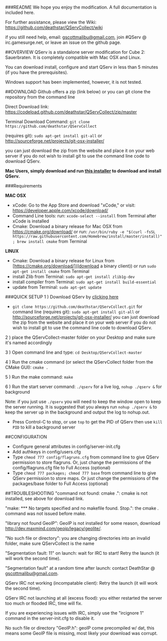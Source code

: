 ###README
We hope you enjoy the modification. A full documentation is included here.

For further assistance, please view the Wiki: https://github.com/deathstar/QServCollect/wiki

if you still need help, email: gscottmalibu@gmail.com, join #QServ @ irc.gamesurge.net, or leave an issue on the github page.

##OVERVIEW
QServ is a standalone server modification for Cube 2: Sauerbraten. It is completely compatible with Mac OSX and Linux.

You can download install, configure and start QServ in less than 5 minutes (if you have the prerequisites).

Windows support has been implemented, however, it is not tested.


##DOWNLOAD
Github offers a zip (link below) or you can git clone the repository from the command line

Direct Download link: https://codeload.github.com/deathstar/QServCollect/zip/master

Terminal Download Command: `git clone https://github.com/deathstar/QServCollect`

(requires git): `sudo apt-get install git-all` or http://sourceforge.net/projects/git-osx-installer/

you can just download the zip from the website and place it on your web server if you do not wish to install git to use the command line code to download QServ.

**Mac Users, simply download and run [this installer](http://techmaster.mooo.com/download/QServ-Installer.zip) to download and install QServ.**

###Requirements

**MAC OSX**

- xCode: Go to the App Store and download "xCode," or visit: https://developer.apple.com/xcode/download/
- Command Line tools: run: `xcode-select --install` from Terminal after xCode is installed
- Cmake: Download a binary release for Mac OSX from https://cmake.org/download/ or run: `/usr/bin/ruby -e "$(curl -fsSL https://raw.githubusercontent.com/Homebrew/install/master/install)"; brew install cmake` from Terminal

**LINUX**

 - Cmake: Download a binary release for Linux from [https://cmake.org/download/]((download a binary client)) or run `sudo apt-get install cmake` from Terminal
 - install Zlib from Terminal: `sudo apt-get install zlib1g-dev`
 - install compiler from Terminal: `sudo apt-get install build-essential`
 - update from Terminal: `sudo apt-get update`

###QUICK SETUP
1 ) Download QServ by [clicking here](https://codeload.github.com/deathstar/QServCollect/zip/master) 

- `git clone https://github.com/deathstar/QServCollect.git` for command line 
(requires git): `sudo apt-get install git-all` or http://sourceforge.net/projects/git-osx-installer/
you can just download the zip from the website and place it on your web server if you do not wish to install git to use the command line code to download QServ.

2 ) place the QServCollect-master folder on your Desktop and make sure it's named accordingly 

3 ) Open command line and type: `cd Desktop/QServCollect-master`

4 ) Run the cmake command (or select the QServCollect folder from the CMake GUI): `cmake .`

5 ) Run the make command: `make`

6 ) Run the start server command: `./qserv` for a live log, `nohup ./qserv &` for background

Note: if you just use `./qserv` you will need to keep the window open to keep the server running. It is suggested that you always run `nohup ./qserv &` to keep the server up in the background and output the log to nohup.out.

- Press Control-C to stop, or use `top` to get the PID of QServ then use `kill PID` to kill a background server

##CONFIGURATION
- Configure general attributes in config/server-init.cfg
- Add authkeys in config/users.cfg
- Type `chmod 777 config/flagruns.cfg` from command line to give QServ permission to store flagruns. Or, just change the permissions of the config/flagruns.cfg file to Full Access (optional)
- Type `chmod 777 packages; chmod 777 base` from command line to give QServ permission to store maps. Or just change the permissions of the packages/base folder to Full Access (optional)

##TROUBLESHOOTING
"command not found: cmake .": cmake is not installed, see above for download link.

"make: *** No targets specified and no makefile found.  Stop.": the cmake . command was not issued before make.

"library not found GeoIP": GeoIP is not installed for some reason, download http://dev.maxmind.com/geoip/legacy/geolite/.

"No such file or directory": you are changing directories into an invalid folder, make sure QServCollect is the name

"Segmentation fault: 11" on launch: wait for IRC to start! Retry the launch (it will work the second time).
 
"Segmentation fault" at a random time after launch: contact DeathStar @ gscottmalibu@gmail.com.

QServ IRC not working (incompatable client): Retry the launch (it will work the second time).

QServ IRC not launching at all (excess flood): you either restarted the server too much or flooded IRC, time will fix.

If you are experiencing issues with IRC, simply use the "ircignore 1" command in the server-init.cfg to disable it.

No such file or directory "GeoIP.h": geoIP come precompiled w/ dat, this means some GeoIP file is missing, most likely your download was corrupt.
